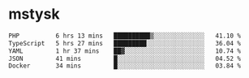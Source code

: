 # mstysk

<!--START_SECTION:waka-->

```txt
PHP          6 hrs 13 mins   ██████████▒░░░░░░░░░░░░░░   41.10 %
TypeScript   5 hrs 27 mins   █████████░░░░░░░░░░░░░░░░   36.04 %
YAML         1 hr 37 mins    ██▓░░░░░░░░░░░░░░░░░░░░░░   10.74 %
JSON         41 mins         █░░░░░░░░░░░░░░░░░░░░░░░░   04.52 %
Docker       34 mins         █░░░░░░░░░░░░░░░░░░░░░░░░   03.84 %
```

<!--END_SECTION:waka-->
